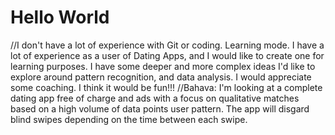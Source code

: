 # Hello World
//I don't have a lot of experience with Git or coding. Learning mode. I have a lot of experience as a user of Dating Apps, and I would like to create one for learning purposes. I have some deeper and more complex ideas I'd like to explore around pattern recognition, and data analysis. I would appreciate some coaching. I think it would be fun!!!
//Bahava: I'm looking at a complete dating app free of charge and ads with a focus on qualitative matches based on a high volume of data points user pattern. The app will disgard blind swipes depending on the time between each swipe.

